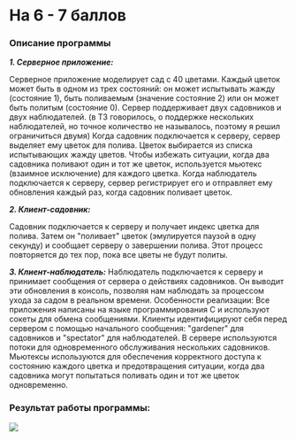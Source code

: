 # На 6 - 7 баллов
### Описание программы
***1. Серверное приложение:***

Серверное приложение моделирует сад с 40 цветами. Каждый цветок может быть в одном из трех состояний: он может испытывать жажду (состояние 1), быть поливаемым (значение состояние 2) или он может быть политым (состояние 0). Сервер поддерживает двух садовников и двух наблюдателей. (в ТЗ говорилось, о поддержке нескольких наблюдателей, но точное количество не называлось, поэтому я решил ограничиться двумя)
Когда садовник подключается к серверу, сервер выделяет ему цветок для полива. Цветок выбирается из списка испытывающих жажду цветов. Чтобы избежать ситуации, когда два садовника поливают один и тот же цветок, используется мьютекс (взаимное исключение) для каждого цветка.
Когда наблюдатель подключается к серверу, сервер регистрирует его и отправляет ему обновления каждый раз, когда садовник поливает цветок.

***2. Клиент-садовник:***

Садовник подключается к серверу и получает индекс цветка для полива. Затем он "поливает" цветок (эмулируется паузой в одну секунду) и сообщает серверу о завершении полива. Этот процесс повторяется до тех пор, пока все цветы не будут политы.

***3. Клиент-наблюдатель:***
Наблюдатель подключается к серверу и принимает сообщения от сервера о действиях садовников. Он выводит эти обновления в консоль, позволяя нам наблюдать за процессом ухода за садом в реальном времени.
Особенности реализации:
Все приложения написаны на языке программирования C и используют сокеты для обмена сообщениями. Клиенты идентифицируют себя перед сервером с помощью начального сообщения: "gardener" для садовников и "spectator" для наблюдателей.
В сервере используются потоки для одновременного обслуживания нескольких садовников. Мьютексы используются для обеспечения корректного доступа к состоянию каждого цветка и предотвращения ситуации, когда два садовника могут попытаться поливать один и тот же цветок одновременно.
### Результат работы программы:
![](https://github.com/mperestoronin/OS_HW3/blob/main/photos/for5grade.png)
